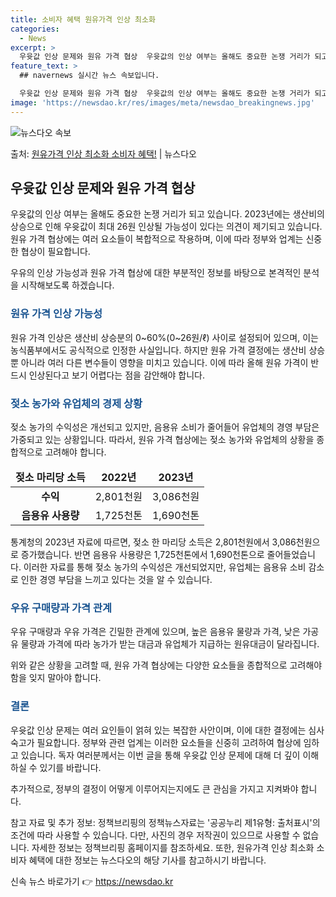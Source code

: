 ```yaml
---
title: 소비자 혜택 원유가격 인상 최소화
categories:
  - News
excerpt: >
  우윳값 인상 문제와 원유 가격 협상  우윳값의 인상 여부는 올해도 중요한 논쟁 거리가 되고 있습니다. 우윳값…
feature_text: >
  ## navernews 실시간 뉴스 속보입니다.

  우윳값 인상 문제와 원유 가격 협상  우윳값의 인상 여부는 올해도 중요한 논쟁 거리가 되고 있습니다. 우윳값…
image: 'https://newsdao.kr/res/images/meta/newsdao_breakingnews.jpg'
---
```


![뉴스다오 속보](https://newsdao.kr/res/images/meta/newsdao_breakingnews.jpg)

<p>출처: <a href="https://newsdao.kr/4041" rel="dofollow">원유가격 인상 최소화 소비자 혜택!</a> | 뉴스다오</p>

<h2 data-ke-size="size26">우윳값 인상 문제와 원유 가격 협상</h2>
우윳값의 인상 여부는 올해도 중요한 논쟁 거리가 되고 있습니다. 2023년에는 생산비의 상승으로 인해 우윳값이 최대 26원 인상될 가능성이 있다는 의견이 제기되고 있습니다. 원유 가격 협상에는 여러 요소들이 복합적으로 작용하며, 이에 따라 정부와 업계는 신중한 협상이 필요합니다.

<p data-ke-size="size16">우유의 인상 가능성과 원유 가격 협상에 대한 부분적인 정보를 바탕으로 본격적인 분석을 시작해보도록 하겠습니다.</p>

<h3><b><span style="color: #1a5490;">원유 가격 인상 가능성</span></b></h3>
원유 가격 인상은 생산비 상승분의 0~60%(0~26원/ℓ) 사이로 설정되어 있으며, 이는 농식품부에서도 공식적으로 인정한 사실입니다. 하지만 원유 가격 결정에는 생산비 상승뿐 아니라 여러 다른 변수들이 영향을 미치고 있습니다. 이에 따라 올해 원유 가격이 반드시 인상된다고 보기 어렵다는 점을 감안해야 합니다.

<h3><b><span style="color: #1a5490;">젖소 농가와 유업체의 경제 상황</span></b></h3>
젖소 농가의 수익성은 개선되고 있지만, 음용유 소비가 줄어들어 유업체의 경영 부담은 가중되고 있는 상황입니다. 따라서, 원유 가격 협상에는 젖소 농가와 유업체의 상황을 종합적으로 고려해야 합니다.

<table>
<thead>
<tr>
<td style="text-align: center; height: 17px;"><b>젖소 마리당 소득</b></td>
<td style="text-align: center; height: 17px;"><b>2022년</b></td>
<td style="text-align: center; height: 17px;"><b>2023년</b></td>
</tr>
</thead>
<tbody>
<tr>
<td style="text-align: center; height: 17px;"><b>수익</b></td>
<td style="text-align: center; height: 17px;">2,801천원</td>
<td style="text-align: center; height: 17px;">3,086천원</td>
</tr>
<tr>
<td style="text-align: center; height: 17px;"><b>음용유 사용량</b></td>
<td style="text-align: center; height: 17px;">1,725천톤</td>
<td style="text-align: center; height: 17px;">1,690천톤</td>
</tr>
</tbody>
</table>

통계청의 2023년 자료에 따르면, 젖소 한 마리당 소득은 2,801천원에서 3,086천원으로 증가했습니다. 반면 음용유 사용량은 1,725천톤에서 1,690천톤으로 줄어들었습니다. 이러한 자료를 통해 젖소 농가의 수익성은 개선되었지만, 유업체는 음용유 소비 감소로 인한 경영 부담을 느끼고 있다는 것을 알 수 있습니다.

<h3><b><span style="color: #1a5490;">우유 구매량과 가격 관계</span></b></h3>
우유 구매량과 우유 가격은 긴밀한 관계에 있으며, 높은 음용유 물량과 가격, 낮은 가공유 물량과 가격에 따라 농가가 받는 대금과 유업체가 지급하는 원유대금이 달라집니다. 

<p data-ke-size="size16">위와 같은 상황을 고려할 때, 원유 가격 협상에는 다양한 요소들을 종합적으로 고려해야 함을 잊지 말아야 합니다.</p>

<h3><b><span style="color: #1a5490;">결론</span></b></h3>
우윳값 인상 문제는 여러 요인들이 얽혀 있는 복잡한 사안이며, 이에 대한 결정에는 심사숙고가 필요합니다. 정부와 관련 업계는 이러한 요소들을 신중히 고려하여 협상에 임하고 있습니다. 독자 여러분께서는 이번 글을 통해 우윳값 인상 문제에 대해 더 깊이 이해하실 수 있기를 바랍니다.

<p data-ke-size="size16">추가적으로, 정부의 결정이 어떻게 이루어지는지에도 큰 관심을 가지고 지켜봐야 합니다.</p>

참고 자료 및 추가 정보: 정책브리핑의 정책뉴스자료는 '공공누리 제1유형: 출처표시'의 조건에 따라 사용할 수 있습니다. 다만, 사진의 경우 저작권이 있으므로 사용할 수 없습니다. 자세한 정보는 정책브리핑 홈페이지를 참조하세요. 또한, 원유가격 인상 최소화 소비자 혜택에 대한 정보는 뉴스다오의 해당 기사를 참고하시기 바랍니다. 

신속 뉴스 바로가기 👉 <a href="https://newsdao.kr" rel="dofollow">https://newsdao.kr</a>


